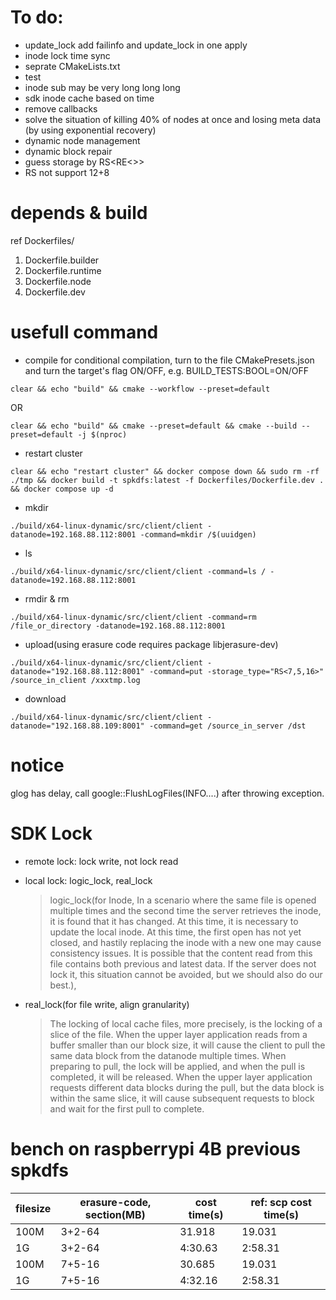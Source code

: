 # To do:

  * update_lock add failinfo and update_lock in one apply
  * inode lock time sync
  * seprate CMakeLists.txt
  * test
  * inode sub may be very long long long
  * sdk inode cache based on time
  * remove callbacks
  * solve the situation of killing 40% of nodes at once and losing meta data (by using exponential recovery)
  * dynamic node management
  * dynamic block repair
  * guess storage by RS<RE<>>
  * RS not support 12+8

# depends & build

ref Dockerfiles/
1. Dockerfile.builder
1. Dockerfile.runtime
1. Dockerfile.node
1. Dockerfile.dev
# usefull command

* compile
for conditional compilation, turn to the file CMakePresets.json and turn the target's flag ON/OFF, e.g. BUILD_TESTS:BOOL=ON/OFF
```shell
clear && echo "build" && cmake --workflow --preset=default 
```
OR
```shell
clear && echo "build" && cmake --preset=default && cmake --build --preset=default -j $(nproc)
```
* restart cluster
```shell
clear && echo "restart cluster" && docker compose down && sudo rm -rf ./tmp && docker build -t spkdfs:latest -f Dockerfiles/Dockerfile.dev . && docker compose up -d
```
* mkdir
```shell
./build/x64-linux-dynamic/src/client/client -datanode=192.168.88.112:8001 -command=mkdir /$(uuidgen)
```
* ls
```shell
./build/x64-linux-dynamic/src/client/client -command=ls / -datanode=192.168.88.112:8001
```
* rmdir & rm
```shell
./build/x64-linux-dynamic/src/client/client -command=rm /file_or_directory -datanode=192.168.88.112:8001
```
* upload(using erasure code requires package libjerasure-dev)
```shell
./build/x64-linux-dynamic/src/client/client -datanode="192.168.88.112:8001" -command=put -storage_type="RS<7,5,16>" /source_in_client /xxxtmp.log
```
* download
```shell
./build/x64-linux-dynamic/src/client/client -datanode="192.168.88.109:8001" -command=get /source_in_server /dst
```

# notice
glog has delay, call google::FlushLogFiles(INFO....) after throwing exception.

# SDK Lock

* remote lock: lock write, not lock read

* local lock: logic_lock, real_lock

  > logic_lock(for Inode, In a scenario where the same file is opened multiple times and the second time the server retrieves the inode, it is found that it has changed. At this time, it is necessary to update the local inode. At this time, the first open has not yet closed, and hastily replacing the inode with a new one may cause consistency issues. It is possible that the content read from this file contains both previous and latest data. If the server does not lock it, this situation cannot be avoided, but we should also do our best.), 

* real_lock(for file write, align granularity)

  >  The locking of local cache files, more precisely, is the locking of a slice of the file. When the upper layer application reads from a buffer smaller than our block size, it will cause the client to pull the same data block from the datanode multiple times. When preparing to pull, the lock will be applied, and when the pull is completed, it will be released. When the upper layer application requests different data blocks during the pull, but the data block is within the same slice, it will cause subsequent requests to block and wait for the first pull to complete.

# bench on raspberrypi 4B previous spkdfs

| filesize | erasure-code, section(MB) | cost time(s) | ref: scp cost time(s)    |
| -------- | ---------------- | --------------- | ------- |
| 100M     | 3+2-64           | 31.918          | 19.031  |
| 1G       | 3+2-64           | 4:30.63         | 2:58.31 |
| 100M     | 7+5-16           | 30.685          | 19.031  |
| 1G       | 7+5-16           | 4:32.16         | 2:58.31 |
